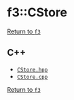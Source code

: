 # f3::CStore

[Return to `f3`](/docs/f3.md)

## C++

- [`CStore.hpp`](/c++/include/CStore.hpp)
- [`CStore.cpp`](/c++/source/CStore.cpp)

[Return to `f3`](/docs/f3.md)